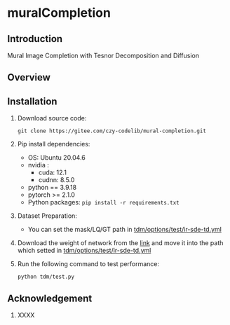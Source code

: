 # muralCompletion

## Introduction
Mural Image Completion with Tesnor Decomposition and Diffusion

## Overview

## Installation

1. Download source code:
    
    `git clone https://gitee.com/czy-codelib/mural-completion.git`

2.  Pip install dependencies:
    * OS: Ubuntu 20.04.6
    * nvidia :
        - cuda: 12.1
        - cudnn: 8.5.0
    * python == 3.9.18
    * pytorch >= 2.1.0
    * Python packages: `pip install -r requirements.txt`

3.  Dataset Preparation:

    * You can set the mask/LQ/GT path in [tdm/options/test/ir-sde-td.yml](https://gitee.com/czy-codelib/mural-completion/blob/master/tdm/options/test/ir-sde-td.yml#L26)

4. Download the weight of network from the [link](https://drive.google.com/file/d/1lD1IAkwXbQP9ifum_3loldC-EBtYNQ2Q/view?usp=drive_link) and move it into the path which setted in [tdm/options/test/ir-sde-td.yml](https://gitee.com/czy-codelib/mural-completion/blob/master/tdm/options/test/ir-sde-td.yml#L52)

5. Run the following command to test performance:

    `python tdm/test.py`
    
## Acknowledgement
1. XXXX